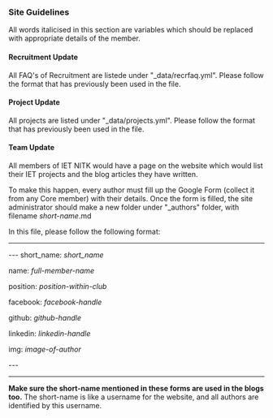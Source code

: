 ### Site Guidelines
All words italicised in this section are variables which should be replaced with appropriate details of the member. 

#### Recruitment Update
All FAQ's of Recruitment are listede under "_data/recrfaq.yml". Please follow the format that has previously been used in the file.

#### Project Update
All projects are listed under "_data/projects.yml". Please follow the format that has previously been used in the file.

#### Team Update
All members of IET NITK would have a page on the website which would list their IET projects and the blog articles they have written. 

To make this happen, every author must fill up the Google Form (collect it from any Core member) with their details. Once the form is filled, the site administrator should make a new folder under "_authors" folder, with filename *short-name*.md 

In this file, please follow the following format:
_____
\-\-\-
short_name: *short_name*

name: *full-member-name*

position: *position-within-club*

facebook: *facebook-handle*

github: *github-handle*

linkedin: *linkedin-handle*

img: *image-of-author*


\-\-\-
_____
**Make sure the short-name mentioned in these forms are used in the blogs too.** The short-name is like a username for the website, and all authors are identified by this username.
